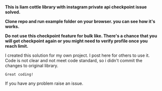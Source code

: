 

<b> This is liam cottle library with instagram private api checkpoint issue solved. </b>

<b> Clone repo and run example folder on your browser. you can see how it's works. </b>

<b>Do not use this checkpoint feature for bulk like. There's a chance that you will get checkpoint again or you might need to verify profile once you reach limit.</b>

I created this solution for my own project. I post here for others to use it. Code is not clear and not meet code standard, so i didn't commit the changes to original library.

`Great coding!`

If you have any problem raise an issue.
